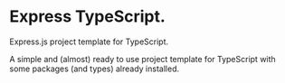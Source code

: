 # Express TypeScript.

Express.js project template for TypeScript.

A simple and (almost) ready to use project template for TypeScript with some packages (and types) already installed. 

